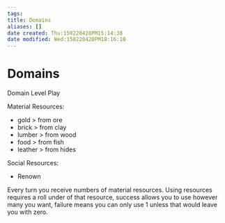 ```yaml
---
tags: 
title: Domains
aliases: []
date created: Thu:150220428PM15:14:38
date modified: Wed:150220420PM18:16:10
---
```

# Domains

Domain Level Play

Material Resources:
- gold > from ore
- brick > from clay
- lumber > from wood
- food > from fish
- leather > from hides

Social Resources:
- Renown

Every turn you receive numbers of material resources.
Using resources requires a roll under of that resource, success allows you to use however many you want, failure means you can only use 1 unless that would leave you with zero.
